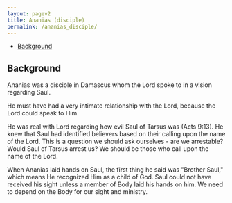 ```yaml
---
layout: pagev2
title: Ananias (disciple)
permalink: /ananias_disciple/
---
```

- [Background](#background)

## Background

Ananias was a disciple in Damascus whom the Lord spoke to in a vision regarding Saul.

He must have had a very intimate relationship with the Lord, because the Lord could speak to Him.

He was real with Lord regarding how evil Saul of Tarsus was (Acts 9:13). He knew that Saul had identified believers based on their calling upon the name of the Lord. This is a question we should ask ourselves - are we arrestable? Would Saul of Tarsus arrest us? We should be those who call upon the name of the Lord.

When Ananias laid hands on Saul, the first thing he said was "Brother Saul," which means He recognized Him as a child of God. Saul could not have received his sight unless a member of Body laid his hands on him. We need to depend on the Body for our sight and ministry.




